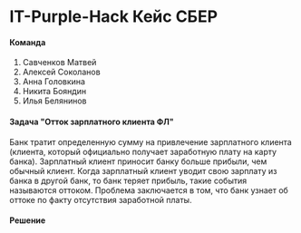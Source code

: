 # IT-Purple-Hack Кейс СБЕР

#### Команда
1. Савченков Матвей
2. Алексей Соколанов
3. Анна Головкина
4. Никита Бояндин
5. Илья Белянинов

#### Задача "Отток зарплатного клиента ФЛ"
Банк тратит определенную сумму на привлечение зарплатного клиента (клиента, который официально получает заработную плату на карту банка). Зарплатный клиент приносит банку больше прибыли, чем обычный клиент. Когда зарплатный клиент уводит свою зарплату из банка в другой банк, то банк теряет прибыль, такие события называются оттоком. Проблема заключается в том, что банк узнает об оттоке по факту отсутствия заработной платы.

#### Решение
